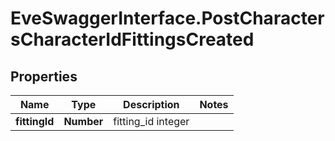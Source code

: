 # EveSwaggerInterface.PostCharactersCharacterIdFittingsCreated

## Properties
Name | Type | Description | Notes
------------ | ------------- | ------------- | -------------
**fittingId** | **Number** | fitting_id integer | 


